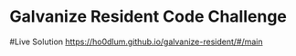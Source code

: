 # Galvanize Resident Code Challenge

#Live Solution
https://ho0dlum.github.io/galvanize-resident/#/main
